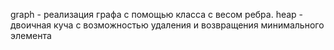 graph - реализация графа с помощью класса с весом ребра.
heap - двоичная куча с возможностью удаления и возвращения минимального элемента
